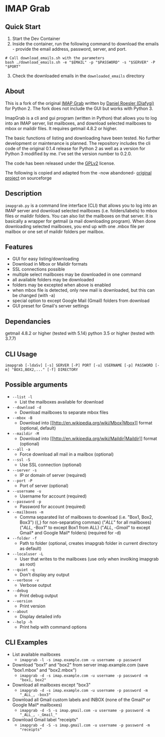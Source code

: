 # IMAP Grab

## Quick Start

1. Start the Dev Container
2. Inside the container, run the following command to download the emails - provide the email address, password, server, and port.

```
# Call download_emails.sh with the parameters
bash ./download_emails.sh -e "$EMAIL" -p "$PASSWORD" -s "$SERVER" -P "$PORT"
```

3. Check the downloaded emails in the `downloaded_emails` directory

## About
This is a fork of the original [IMAP Grab](https://sourceforge.net/p/imapgrab/wiki/Home/) written by [Daniel Roesler (Diafygi)](https://sourceforge.net/u/diafygi/profile/) for Python 2. The fork does not include the GUI but works with Python 3.

ImapGrab is a cli and gui program (written in Python) that allows you to log into an IMAP server, list mailboxes, and download selected mailboxes to mbox or maildir files. It requires getmail 4.8.2 or higher.

The basic functions of listing and downloading have been tested.
No further development or maintenance is planned.
The repository includes the cli code of the original 0.1.4 release for Python 2 as well as a version for Python 3 modified by me. I've set the version number to 0.2.0.

The code has been released under the [GPLv2](http://www.gnu.org/licenses/gpl-2.0.html) license.

The following is copied and adapted from the -now abandoned- [original project](https://sourceforge.net/p/imapgrab/wiki/Home/) on sourceforge

## Description
```imapgrab.py``` is a command line interface (CLI) that allows you to log into an IMAP server and download selected mailboxes (i.e. folders/labels) to mbox files or maildir folders. You can also list the mailboxes on that server. It is basically a wrapper for getmail (a mail downloading program). When done downloading selected mailboxes, you end up with one .mbox file per mailbox or one set of maildir folders per mailbox.

## Features
- GUI for easy listing/downloading
- Download in Mbox or Maildir formats
- SSL connections possible
- multiple select mailboxes may be downloaded in one command
- all available folders may be downloaded
- folders may be excepted when above is enabled
- when mbox file is detected, only new mail is downloaded, but this can be changed (with -a)
- special option to except Google Mail (Gmail) folders from download
- GUI preset for Gmail's server settings

## Dependancies
getmail 4.8.2 or higher (tested with 5.14)
python 3.5 or higher (tested with 3.7.7)

## CLI Usage
```imapgrab [-ldaSv] [-s] SERVER [-P] PORT [-u] USERNAME [-p] PASSWORD [-m] "BOX1,BOX2,..." [-f] DIRECTORY```

## Possible arguments
- ```--list -l```
  - List the mailboxes available for download
- ```--download -d```
  - Download mailboxes to separate mbox files
- ```--mbox -B```
  - Download into [[http://en.wikipedia.org/wiki/Mbox|Mbox]] format (optional, default)
- ```--maildir -M```
  - Download into [[http://en.wikipedia.org/wiki/Maildir|Maildir]] format (optional)
- ```--all -a```
  - Force download all mail in a mailbox (optional)
- ```--ssl -S```
  - Use SSL connection (optional)
- ```--server -s```
  - IP or domain of server (required)
- ```--port -P```
  - Port of server (optional)
- ```--username -u```
  - Username for account (required)
- ```--password -p```
  - Password for account (required)
- ```--mailboxes -m```
  - Comma separated list of mailboxes to download (i.e. "Box1, Box2, Box3") ({,} for non-separating commas) ("_ALL_" for all mailboxes) ("_ALL_, -Box1" to except Box1 from ALL) ("_ALL_, -_Gmail_" to except Gmail* and Google Mail* folders) (required for -d)
- ```--folder -f```
  - Path to folder (optional, creates imapgrab folder in current directory as default)
- ```--localuser -L```
  - User that writes to the mailboxes (use only when involking imapgrab as root)
- ```--quiet -q```
  - Don't display any output
- ```--verbose -v```
  - Verbose output
- ```--debug```
  - Print debug output
- ```--version```
  - Print version
- ```--about```
  - Display detailed info
- ```--help -h```
  - Print help with command options

## CLI Examples
- List available mailboxes
  - ```imapgrab -l -s imap.example.com -u username -p password```
- Download "box1" and "box2" from server imap.example.com (save "box1.mbox" and "box2.mbox")
  - ```imapgrab -d -s imap.example.com -u username -p password -m "box1, box2"```
- Download all mailboxes except "box3"
  - ```imapgrab -d -s imap.example.com -u username -p password -m "_ALL_, -box3"```
- Download all Gmail custom labels and INBOX (none of the Gmail* or Google Mail* mailboxes)
  - ```imapgrab -d -S -s imap.gmail.com -u username -p password -m "_ALL_, -_Gmail_"```
- Download Gmail label "receipts"
  - ```imapgrab -d -S -s imap.gmail.com -u username -p password -m "receipts"```
